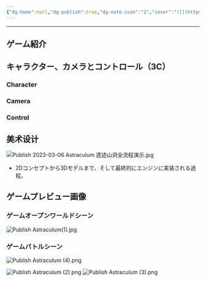 ```yaml
---
{"dg-home":null,"dg-publish":true,"dg-note-icon":"2","cover":"![](https://github.com/Kairitsuhou/ImageHost/blob/main/Publish%20%E3%80%8AUnder%20the%20Sunset%E3%80%8B.png?raw=true)","description":null,"tags":["project/×Astraculum","gamedesign"],"platform":"Unity,Blender,MagicaVoxel","completion date":"","creation date":"2024-08-28","permalink":"/900.Publish/「Under the Sunset」/","dgPassFrontmatter":true,"noteIcon":"2"}
---
```



---
## ゲーム紹介

## キャラクター、カメラとコントロール（3C）
### Character

### Camera

### Control

## 美术设计
![Publish 2023-03-06 Astraculum 遗迹山洞全流程演示.jpg](/img/user/700.Attachments/Publish%202023-03-06%20Astraculum%20%E9%81%97%E8%BF%B9%E5%B1%B1%E6%B4%9E%E5%85%A8%E6%B5%81%E7%A8%8B%E6%BC%94%E7%A4%BA.jpg)
- 2Dコンセプトから3Dモデルまで、そして最終的にエンジンに実装される過程。

## ゲームプレビュー画像
### ゲームオープンワールドシーン
![Publish Astraculum(1).jpg](/img/user/700.Attachments/Publish%20Astraculum(1).jpg)

### ゲームバトルシーン
![Publish Astraculum (4).png](/img/user/700.Attachments/Publish%20Astraculum%20(4).png)

![Publish Astraculum (2).png](/img/user/700.Attachments/Publish%20Astraculum%20(2).png)
![Publish Astraculum (3).png](/img/user/700.Attachments/Publish%20Astraculum%20(3).png)